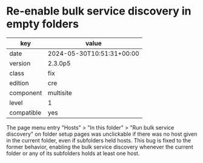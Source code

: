 [//]: # (werk v2)
# Re-enable bulk service discovery in empty folders

key        | value
---------- | ---
date       | 2024-05-30T10:51:31+00:00
version    | 2.3.0p5
class      | fix
edition    | cre
component  | multisite
level      | 1
compatible | yes

The page menu entry "Hosts" > "In this folder" > "Run bulk service discovery" on folder setup pages was unclickable if there was no host given in the current folder, even if subfolders held hosts.
This bug is fixed to the former behavior, enabling the bulk service discovery whenever the current folder or any of its subfolders holds at least one host.

